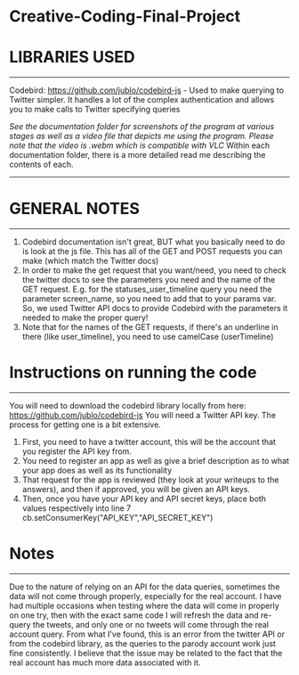 # Creative-Coding-Final-Project


# LIBRARIES USED
_________________________________________________________________
Codebird: https://github.com/jublo/codebird-js
    - Used to make querying to Twitter simpler. It handles a lot of the complex authentication and allows you to make calls to Twitter specifying queries


*See the documentation folder for screenshots of the program at various stages as well as a video file that depicts me using the program. Please note that the video is .webm which is compatible with VLC*
Within each documentation folder, there is a more detailed read me describing the contents of each.
_________________________________________________________________
 

# GENERAL NOTES
_________________________________________________________________
1. Codebird documentation isn't great, BUT what you basically need to do is look at the js file. This has all of the GET and POST requests you can make (which match the Twitter docs)
2. In order to make the get request that you want/need, you need to check the twitter docs to see the parameters you need and the name of the GET request. 
    E.g. for the statuses_user_timeline query you need the parameter screen_name, so you need to add that to your params var. So, we used Twitter API docs to provide Codebird
    with the parameters it needed to make the proper query!
3. Note that for the names of the GET requests, if there's an underline in there (like user_timeline), you need to use camelCase (userTimeline)


# Instructions on running the code
_________________________________________________________________
You will need to download the codebird library locally from here: https://github.com/jublo/codebird-js
You will need a Twitter API key. The process for getting one is a bit extensive. 
1. First, you need to have a twitter account, this will be the account that you register the API key from.
2. You need to register an app as well as give a brief description as to what your app does as well as its functionality
3. That request for the app is reviewed (they look at your writeups to the answers), and then if approved, you will be given an API keys.
4. Then, once you have your API key and API secret keys, place both values respectively into line 7
    cb.setConsumerKey("API_KEY","API_SECRET_KEY")

# Notes
_________________________________________________________________
Due to the nature of relying on an API for the data queries, sometimes the data will not come through properly, especially for the real account. 
I have had multiple occasions when testing where the data will come in properly on one try, then with the exact same code I will refresh the data and re-query the tweets, and only one or no tweets will come through the real account query. From what I've found, this is an error from the twitter API or from the codebird library, as the queries to the parody account work just fine consistently. I believe that the issue may be related to the fact that the real account has much more data associated with it.